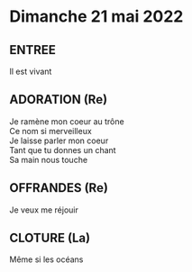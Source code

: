 # Dimanche 21 mai 2022

## ENTREE
Il est vivant 

## ADORATION (Re)
Je ramène mon coeur au trône  
Ce nom si merveilleux  
Je laisse parler mon coeur   
Tant que tu donnes un chant   
Sa main nous touche   

## OFFRANDES (Re)
Je veux me réjouir   

## CLOTURE (La)
Même si les océans  
